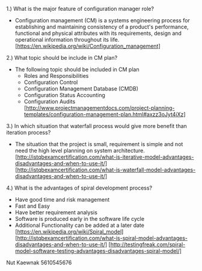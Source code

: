1.) What is the major feature of configuration manager role?
 - Configuration management (CM) is a systems engineering process for establishing and maintaining consistency of a product's performance, functional and physical attributes with its requirements, design and operational information throughout its life.
[https://en.wikipedia.org/wiki/Configuration_management]

2.) What topic should be include in CM plan?
 - The following topic should be included in CM plan
	 - Roles and Responsibilities
	 - Configuration Control
	 - Configuration Management Database (CMDB)
	 - Configuration Status Accounting
	 - Configuration Audits
[http://www.projectmanagementdocs.com/project-planning-templates/configuration-management-plan.html#axzz3oJyt4iXz]

3.) In which situation that waterfall process would give more benefit than iteration process?
 - The situation that the project is small, requirement is simple and not need the high level planning on system architecture. 
[http://istqbexamcertification.com/what-is-iterative-model-advantages-disadvantages-and-when-to-use-it/]
[http://istqbexamcertification.com/what-is-waterfall-model-advantages-disadvantages-and-when-to-use-it/]

4.) What is the advantages of spiral development process?
 - Have good time and risk management
 - Fast and Easy
 - Have better requirement analysis
 - Software is produced early in the software life cycle
 - Additional Functionality can be added at a later date
[https://en.wikipedia.org/wiki/Spiral_model]
[http://istqbexamcertification.com/what-is-spiral-model-advantages-disadvantages-and-when-to-use-it/]
[http://testingfreak.com/spiral-model-software-testing-advantages-disadvantages-spiral-model/]

Nut Kaewnak 5610545676